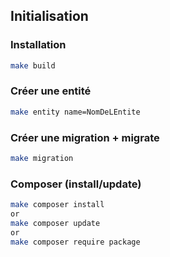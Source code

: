 ## Initialisation
### Installation
```bash 
make build 
```

### Créer une entité
```bash
make entity name=NomDeLEntite
```

### Créer une migration + migrate
```bash
make migration
```

### Composer (install/update)
```bash
make composer install
or
make composer update
or
make composer require package
```
